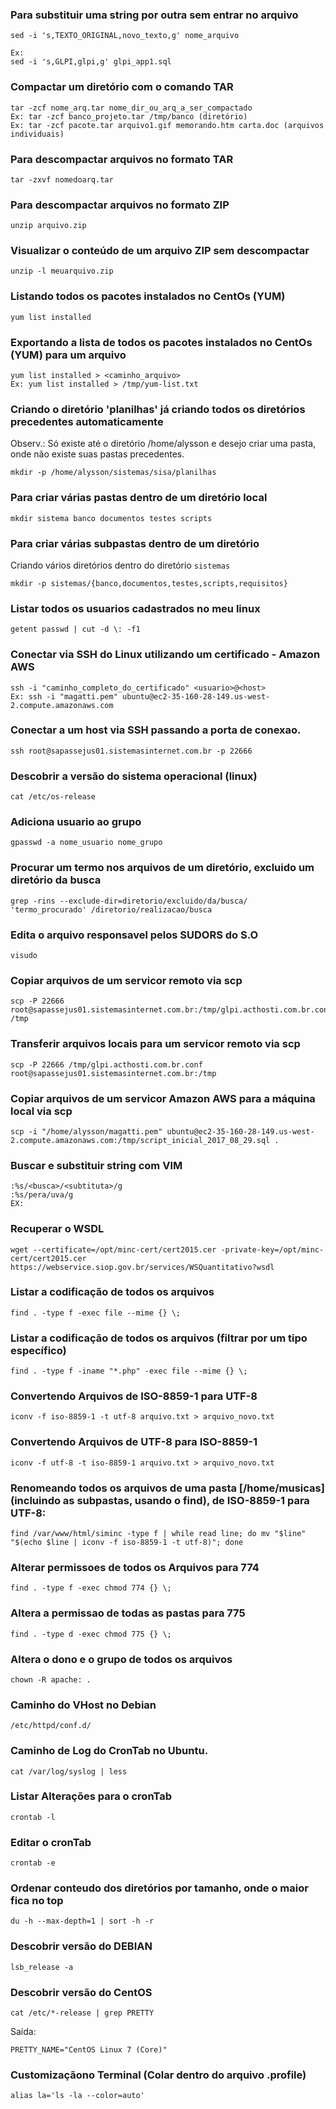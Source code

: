 ### Para substituir uma string por outra sem entrar no arquivo
```
sed -i 's,TEXTO_ORIGINAL,novo_texto,g' nome_arquivo

Ex:
sed -i 's,GLPI,glpi,g' glpi_app1.sql
```

### Compactar um diretório com o comando TAR 
```
tar -zcf nome_arq.tar nome_dir_ou_arq_a_ser_compactado
Ex: tar -zcf banco_projeto.tar /tmp/banco (diretório)
Ex: tar -zcf pacote.tar arquivo1.gif memorando.htm carta.doc (arquivos individuais)
```

### Para descompactar arquivos no formato TAR
```
tar -zxvf nomedoarq.tar
```

### Para descompactar arquivos no formato ZIP
```
unzip arquivo.zip
```
### Visualizar o conteúdo de um arquivo ZIP sem descompactar 
```
unzip -l meuarquivo.zip
```

### Listando todos os pacotes instalados no CentOs (YUM)
```
yum list installed
```

### Exportando a lista de todos os pacotes instalados no CentOs (YUM) para um arquivo
```
yum list installed > <caminho_arquivo>
Ex: yum list installed > /tmp/yum-list.txt
```
### Criando o diretório 'planilhas' já criando todos os diretórios precedentes automaticamente
Observ.: Só existe até o diretório /home/alysson e desejo criar uma pasta, onde não existe suas pastas precedentes.
```
mkdir -p /home/alysson/sistemas/sisa/planilhas
```
### Para criar várias pastas dentro de um diretório local
```
mkdir sistema banco documentos testes scripts
```
### Para criar várias subpastas dentro de um diretório 
Criando vários diretórios dentro do diretório `sistemas`
```
mkdir -p sistemas/{banco,documentos,testes,scripts,requisitos}
```
### Listar todos os usuarios cadastrados no meu linux
```
getent passwd | cut -d \: -f1
```

###  Conectar via SSH do Linux utilizando um certificado - Amazon AWS
```
ssh -i "caminho_completo_do_certificado" <usuario>@<host>
Ex: ssh -i "magatti.pem" ubuntu@ec2-35-160-28-149.us-west-2.compute.amazonaws.com
```

###  Conectar a um host via SSH passando a porta de conexao.
```
ssh root@sapassejus01.sistemasinternet.com.br -p 22666
```

###  Descobrir a versão do sistema operacional (linux)
```
cat /etc/os-release
```

###  Adiciona usuario ao grupo
```
gpasswd -a nome_usuario nome_grupo
```

###  Procurar um termo nos arquivos de um diretório, excluido um diretório da busca
```
grep -rins --exclude-dir=diretorio/excluido/da/busca/ 'termo_procurado' /diretorio/realizacao/busca
```


### Edita o arquivo responsavel pelos SUDORS do S.O
```
visudo
```


###  Copiar arquivos de um servicor remoto via scp
```
scp -P 22666 root@sapassejus01.sistemasinternet.com.br:/tmp/glpi.acthosti.com.br.conf /tmp
```

###  Transferir arquivos locais para um servicor remoto via scp
```
scp -P 22666 /tmp/glpi.acthosti.com.br.conf root@sapassejus01.sistemasinternet.com.br:/tmp
```

### Copiar arquivos de um servicor Amazon AWS para a máquina local via scp
```
scp -i "/home/alysson/magatti.pem" ubuntu@ec2-35-160-28-149.us-west-2.compute.amazonaws.com:/tmp/script_inicial_2017_08_29.sql .
```

###  Buscar e substituir string com VIM
```
:%s/<busca>/<subtituta>/g
:%s/pera/uva/g
EX: 
```

###  Recuperar o WSDL
```
wget --certificate=/opt/minc-cert/cert2015.cer -private-key=/opt/minc-cert/cert2015.cer https://webservice.siop.gov.br/services/WSQuantitativo?wsdl
```

###  Listar a codificação de todos os arquivos
```
find . -type f -exec file --mime {} \;
```

###  Listar a codificação de todos os arquivos (filtrar por um tipo específico)
```
find . -type f -iname "*.php" -exec file --mime {} \;
```

### Convertendo Arquivos de ISO-8859-1 para UTF-8
```
iconv -f iso-8859-1 -t utf-8 arquivo.txt > arquivo_novo.txt 
```

### Convertendo Arquivos de UTF-8 para ISO-8859-1
```
iconv -f utf-8 -t iso-8859-1 arquivo.txt > arquivo_novo.txt 
```

### Renomeando todos os arquivos de uma  pasta [/home/musicas] (incluindo as subpastas, usando o find), de ISO-8859-1 para UTF-8: 
```
find /var/www/html/siminc -type f | while read line; do mv "$line" "$(echo $line | iconv -f iso-8859-1 -t utf-8)"; done
```


### Alterar permissoes de todos os Arquivos para 774
```
find . -type f -exec chmod 774 {} \;
```

### Altera a permissao de todas as pastas para 775
```
find . -type d -exec chmod 775 {} \;
```

### Altera o dono e o grupo de todos os arquivos
```
chown -R apache: .
```


### Caminho do VHost no Debian
```
/etc/httpd/conf.d/
```

### Caminho de Log do CronTab no Ubuntu.
```
cat /var/log/syslog | less
```

### Listar Alterações para o cronTab
```
crontab -l
```

### Editar o cronTab
```
crontab -e
```
###  Ordenar conteudo dos diretórios por tamanho, onde o maior fica no top
```
du -h --max-depth=1 | sort -h -r
```

### Descobrir versão do DEBIAN
```
lsb_release -a 
```

### Descobrir versão do CentOS
```
cat /etc/*-release | grep PRETTY
```
Saída:
```
PRETTY_NAME="CentOS Linux 7 (Core)"
```

###  Customizaçãono Terminal (Colar dentro do arquivo .profile)
```
alias la='ls -la --color=auto'
```

